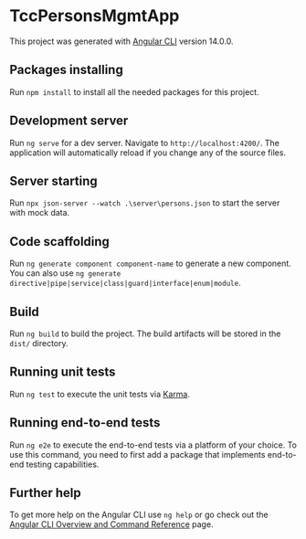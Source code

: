 # TccPersonsMgmtApp

This project was generated with [Angular CLI](https://github.com/angular/angular-cli) version 14.0.0.
## Packages installing

Run `npm install` to install all the needed packages for this project.

## Development server

Run `ng serve` for a dev server. Navigate to `http://localhost:4200/`. The application will automatically reload if you change any of the source files.

## Server starting

Run `npx json-server --watch .\server\persons.json` to start the server with mock data.

## Code scaffolding

Run `ng generate component component-name` to generate a new component. You can also use `ng generate directive|pipe|service|class|guard|interface|enum|module`.

## Build

Run `ng build` to build the project. The build artifacts will be stored in the `dist/` directory.

## Running unit tests

Run `ng test` to execute the unit tests via [Karma](https://karma-runner.github.io).

## Running end-to-end tests

Run `ng e2e` to execute the end-to-end tests via a platform of your choice. To use this command, you need to first add a package that implements end-to-end testing capabilities.

## Further help

To get more help on the Angular CLI use `ng help` or go check out the [Angular CLI Overview and Command Reference](https://angular.io/cli) page.
